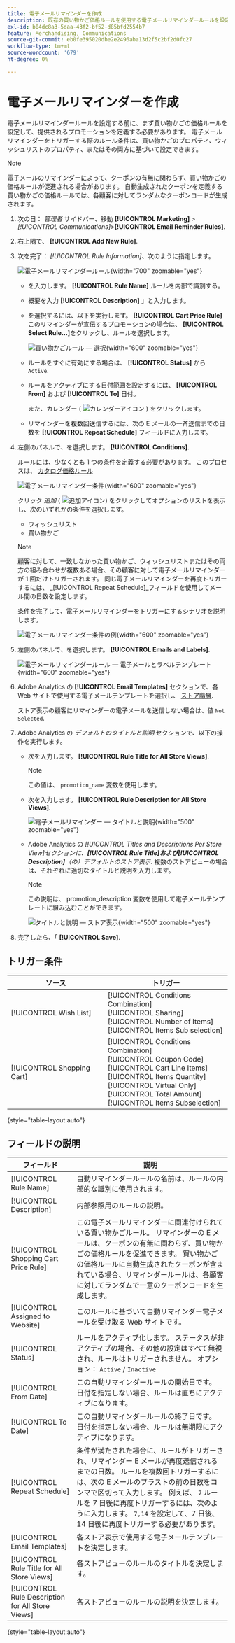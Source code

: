 ```yaml
---
title: 電子メールリマインダーを作成
description: 既存の買い物かご価格ルールを使用する電子メールリマインダールールを設定する方法を説明します。
exl-id: b04dc8a3-5daa-43f2-bf52-d85bfd2554b7
feature: Merchandising, Communications
source-git-commit: eb0fe395020dbe2e2496aba13d2f5c2bf2d0fc27
workflow-type: tm+mt
source-wordcount: '679'
ht-degree: 0%

---
```


# 電子メールリマインダーを作成

電子メールリマインダールールを設定する前に、まず買い物かごの価格ルールを設定して、提供されるプロモーションを定義する必要があります。 電子メールリマインダーをトリガーする際のルール条件は、買い物かごのプロパティ、ウィッシュリストのプロパティ、またはその両方に基づいて設定できます。

>[!NOTE]
>
>電子メールのリマインダーによって、クーポンの有無に関わらず、買い物かごの価格ルールが促進される場合があります。 自動生成されたクーポンを定義する買い物かごの価格ルールでは、各顧客に対してランダムなクーポンコードが生成されます。

1. 次の日： _管理者_ サイドバー、移動 **[!UICONTROL Marketing]** > _[!UICONTROL Communications]_>**[!UICONTROL Email Reminder Rules]**.

1. 右上隅で、 **[!UICONTROL Add New Rule]**.

1. 次を完了： _[!UICONTROL Rule Information]_、次のように指定します。

   ![電子メールリマインダールール](./assets/email-reminder-new.png){width="700" zoomable="yes"}

   - を入力します。 **[!UICONTROL Rule Name]** ルールを内部で識別する。

   - 概要を入力 **[!UICONTROL Description]** 」と入力します。

   - を選択するには、以下を実行します。 **[!UICONTROL Cart Price Rule]** このリマインダーが宣伝するプロモーションの場合は、 **[!UICONTROL Select Rule…]**&#x200B;をクリックし、ルールを選択します。

     ![買い物かごルール — 選択](./assets/email-reminder-select-rule.png){width="600" zoomable="yes"}

   - ルールをすぐに有効にする場合は、 **[!UICONTROL Status]** から `Active`.

   - ルールをアクティブにする日付範囲を設定するには、 **[!UICONTROL From]** および **[!UICONTROL To]** 日付。

     また、カレンダー ( ![カレンダーアイコン](../assets/icon-calendar.png) ) をクリックします。

   - リマインダーを複数回送信するには、次の E メールの一斉送信までの日数を **[!UICONTROL Repeat Schedule]** フィールドに入力します。

1. 左側のパネルで、を選択します。 **[!UICONTROL Conditions]**.

   ルールには、少なくとも 1 つの条件を定義する必要があります。 このプロセスは、 [カタログ価格ルール](price-rules-catalog.md)

   ![電子メールリマインダー条件](./assets/email-reminder-conditions.png){width="600" zoomable="yes"}

   クリック _追加_ ( ![追加アイコン](../assets/icon-add-green-circle.png)) をクリックしてオプションのリストを表示し、次のいずれかの条件を選択します。

   - ウィッシュリスト
   - 買い物かご

   >[!NOTE]
   >
   >顧客に対して、一致しなかった買い物かご、ウィッシュリストまたはその両方の組み合わせが複数ある場合、その顧客に対して電子メールリマインダーが 1 回だけトリガーされます。 同じ電子メールリマインダーを再度トリガーするには、 _[!UICONTROL Repeat Schedule]_フィールドを使用してメール間の日数を設定します。

   条件を完了して、電子メールリマインダーをトリガーにするシナリオを説明します。

   ![電子メールリマインダー条件の例](./assets/email-reminder-condition-example.png){width="600" zoomable="yes"}

1. 左側のパネルで、を選択します。 **[!UICONTROL Emails and Labels]**.

   ![電子メールリマインダールール — 電子メールとラベルテンプレート ](./assets/email-reminder-rule-emails-labels-email-templates.png){width="600" zoomable="yes"}

1. Adobe Analytics の **[!UICONTROL Email Templates]** セクションで、各 Web サイトで使用する電子メールテンプレートを選択し、 [ストア階層](../getting-started/websites-stores-views.md).

   ストア表示の顧客にリマインダーの電子メールを送信しない場合は、値 `Not Selected`.

1. Adobe Analytics の _デフォルトのタイトルと説明_ セクションで、以下の操作を実行します。

   - 次を入力します。 **[!UICONTROL Rule Title for All Store Views]**.

     >[!NOTE]
     >
     >この値は、 `promotion_name` 変数を使用します。

   - 次を入力します。 **[!UICONTROL Rule Description for All Store Views]**.

     ![電子メールリマインダー — タイトルと説明](./assets/email-reminders-emails-and-labels-default-titles-description.png){width="500" zoomable="yes"}

   - Adobe Analytics の _[!UICONTROL Titles and Descriptions Per Store View]_セクションに、**[!UICONTROL Rule Title]**および&#x200B;**[!UICONTROL Description]**（の）_&#x200B;デフォルトのストア表示&#x200B;_. 複数のストアビューの場合は、それぞれに適切なタイトルと説明を入力します。

     >[!NOTE]
     >
     >この説明は、 promotion_description 変数を使用して電子メールテンプレートに組み込むことができます。

     ![タイトルと説明 — ストア表示](./assets/email-reminder-rules-title-descriptions-per-store-view.png){width="500" zoomable="yes"}

1. 完了したら、「 **[!UICONTROL Save]**.

## トリガー条件

| ソース | トリガー |
|--- |--- |
| [!UICONTROL Wish List] | [!UICONTROL Conditions Combination]<br/>[!UICONTROL Sharing]<br/>[!UICONTROL Number of Items]<br/>[!UICONTROL Items Sub selection] |
| [!UICONTROL Shopping Cart] | [!UICONTROL Conditions Combination]<br/>[!UICONTROL Coupon Code]<br/>[!UICONTROL Cart Line Items]<br/>[!UICONTROL Items Quantity]<br/>[!UICONTROL Virtual Only]<br/>[!UICONTROL Total Amount]<br/>[!UICONTROL Items Subselection] |

{style="table-layout:auto"}

## フィールドの説明

| フィールド | 説明 |
|--- |--- |
| [!UICONTROL Rule Name] | 自動リマインダールールの名前は、ルールの内部的な識別に使用されます。 |
| [!UICONTROL Description] | 内部参照用のルールの説明。 |
| [!UICONTROL Shopping Cart Price Rule] | この電子メールリマインダーに関連付けられている買い物かごルール。 リマインダーの E メールは、クーポンの有無に関わらず、買い物かごの価格ルールを促進できます。 買い物かごの価格ルールに自動生成されたクーポンが含まれている場合、リマインダールールは、各顧客に対してランダムで一意のクーポンコードを生成します。 |
| [!UICONTROL Assigned to Website] | このルールに基づいて自動リマインダー電子メールを受け取る Web サイトです。 |
| [!UICONTROL Status] | ルールをアクティブ化します。 ステータスが非アクティブの場合、その他の設定はすべて無視され、ルールはトリガーされません。 オプション： `Active` / `Inactive` |
| [!UICONTROL From Date] | この自動リマインダールールの開始日です。 日付を指定しない場合、ルールは直ちにアクティブになります。 |
| [!UICONTROL To Date] | この自動リマインダールールの終了日です。 日付を指定しない場合、ルールは無期限にアクティブになります。 |
| [!UICONTROL Repeat Schedule] | 条件が満たされた場合に、ルールがトリガーされ、リマインダー E メールが再度送信されるまでの日数。 ルールを複数回トリガーするには、次の E メールのブラストの前の日数をコンマで区切って入力します。 例えば、 `7` ルールを 7 日後に再度トリガーするには、次のように入力します。 `7,14` を設定して、7 日後、14 日後に再度トリガーする必要があります。 |
| [!UICONTROL Email Templates] | 各ストア表示で使用する電子メールテンプレートを決定します。 |
| [!UICONTROL Rule Title for All Store Views] | 各ストアビューのルールのタイトルを決定します。 |
| [!UICONTROL Rule Description for All Store Views] | 各ストアビューのルールの説明を決定します。 |

{style="table-layout:auto"}
